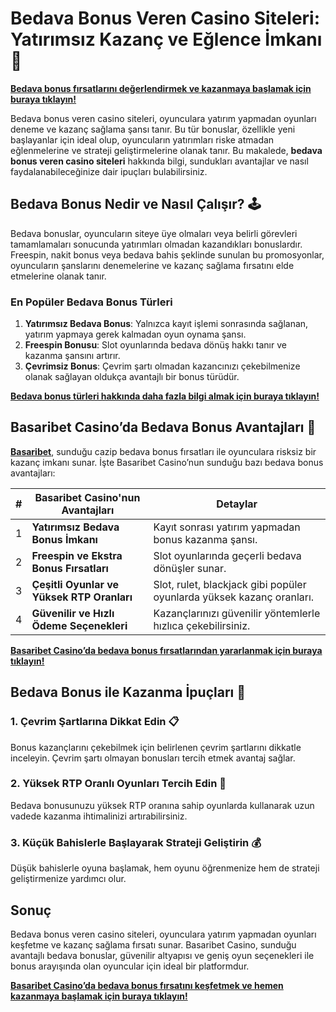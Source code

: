 # Bedava Bonus Veren Casino Siteleri: Yatırımsız Kazanç ve Eğlence İmkanı 🎉

**[Bedava bonus fırsatlarını değerlendirmek ve kazanmaya başlamak için buraya tıklayın!](https://casinotr.link/gWCRZ4)**

Bedava bonus veren casino siteleri, oyunculara yatırım yapmadan oyunları deneme ve kazanç sağlama şansı tanır. Bu tür bonuslar, özellikle yeni başlayanlar için ideal olup, oyuncuların yatırımları riske atmadan eğlenmelerine ve strateji geliştirmelerine olanak tanır. Bu makalede, **bedava bonus veren casino siteleri** hakkında bilgi, sundukları avantajlar ve nasıl faydalanabileceğinize dair ipuçları bulabilirsiniz.

## Bedava Bonus Nedir ve Nasıl Çalışır? 🕹️

Bedava bonuslar, oyuncuların siteye üye olmaları veya belirli görevleri tamamlamaları sonucunda yatırımları olmadan kazandıkları bonuslardır. Freespin, nakit bonus veya bedava bahis şeklinde sunulan bu promosyonlar, oyuncuların şanslarını denemelerine ve kazanç sağlama fırsatını elde etmelerine olanak tanır.

### En Popüler Bedava Bonus Türleri

1. **Yatırımsız Bedava Bonus**: Yalnızca kayıt işlemi sonrasında sağlanan, yatırım yapmaya gerek kalmadan oyun oynama şansı.
2. **Freespin Bonusu**: Slot oyunlarında bedava dönüş hakkı tanır ve kazanma şansını artırır.
3. **Çevrimsiz Bonus**: Çevrim şartı olmadan kazancınızı çekebilmenize olanak sağlayan oldukça avantajlı bir bonus türüdür.

**[Bedava bonus türleri hakkında daha fazla bilgi almak için buraya tıklayın!](https://casinotr.link/gWCRZ4)**

## Basaribet Casino’da Bedava Bonus Avantajları 🧠

**[Basaribet](https://casinotr.link/gWCRZ4)**, sunduğu cazip bedava bonus fırsatları ile oyunculara risksiz bir kazanç imkanı sunar. İşte Basaribet Casino’nun sunduğu bazı bedava bonus avantajları:

| #  | Basaribet Casino'nun Avantajları                  | Detaylar |
|----|---------------------------------------------------|----------|
| 1  | **Yatırımsız Bedava Bonus İmkanı**                | Kayıt sonrası yatırım yapmadan bonus kazanma şansı. |
| 2  | **Freespin ve Ekstra Bonus Fırsatları**           | Slot oyunlarında geçerli bedava dönüşler sunar. |
| 3  | **Çeşitli Oyunlar ve Yüksek RTP Oranları**        | Slot, rulet, blackjack gibi popüler oyunlarda yüksek kazanç oranları. |
| 4  | **Güvenilir ve Hızlı Ödeme Seçenekleri**          | Kazançlarınızı güvenilir yöntemlerle hızlıca çekebilirsiniz. |

**[Basaribet Casino’da bedava bonus fırsatlarından yararlanmak için buraya tıklayın!](https://casinotr.link/gWCRZ4)**

## Bedava Bonus ile Kazanma İpuçları 🎯

### 1. Çevrim Şartlarına Dikkat Edin 📋
Bonus kazançlarını çekebilmek için belirlenen çevrim şartlarını dikkatle inceleyin. Çevrim şartı olmayan bonusları tercih etmek avantaj sağlar.

### 2. Yüksek RTP Oranlı Oyunları Tercih Edin 🎰
Bedava bonusunuzu yüksek RTP oranına sahip oyunlarda kullanarak uzun vadede kazanma ihtimalinizi artırabilirsiniz.

### 3. Küçük Bahislerle Başlayarak Strateji Geliştirin 💰
Düşük bahislerle oyuna başlamak, hem oyunu öğrenmenize hem de strateji geliştirmenize yardımcı olur.

## Sonuç

Bedava bonus veren casino siteleri, oyunculara yatırım yapmadan oyunları keşfetme ve kazanç sağlama fırsatı sunar. Basaribet Casino, sunduğu avantajlı bedava bonuslar, güvenilir altyapısı ve geniş oyun seçenekleri ile bonus arayışında olan oyuncular için ideal bir platformdur.

**[Basaribet Casino’da bedava bonus fırsatını keşfetmek ve hemen kazanmaya başlamak için buraya tıklayın!](https://casinotr.link/gWCRZ4)**
